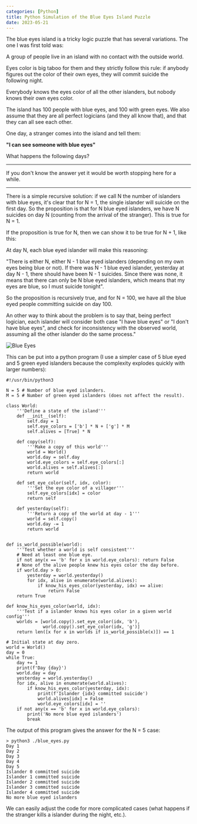 ```yaml
---
categories: [Python]
title: Python Simulation of the Blue Eyes Island Puzzle
date: 2023-05-21
---
```


The blue eyes island is a tricky logic puzzle that has several variations.
The one I was first told was:

A group of people live in an island with no contact with the outside world.

Eyes color is big taboo for them and they strictly follow this rule: if anybody
figures out the color of their own eyes, they will commit suicide the following
night.

Everybody knows the eyes color of all the other islanders, but nobody knows
their own eyes color.

The island has 100 people with blue eyes, and 100 with green eyes.  We also
assume that they are all perfect logicians (and they all know that), and
that they can all see each other.

One day, a stranger comes into the island and tell them:

**"I can see someone with blue eyes"**

What happens the following days?

----

If you don't know the answer yet it would be worth stopping here for a while.

----

There is a simple recursive solution: if we call N the number of islanders
with blue eyes, it's clear that for N = 1, the single islander will suicide on
the first day.  So the proposition is that for N blue eyed islanders, we
have N suicides on day N (counting from the arrival of the stranger).  This is
true for N = 1.

If the proposition is true for N, then we can show it to be true for N + 1,
like this:

At day N, each blue eyed islander will make this reasoning:

"There is either N, either N - 1 blue eyed islanders (depending on my own eyes
being blue or not).  If there was N - 1 blue eyed islander, yesterday at
day N - 1, there should have been N - 1 suicides.  Since there was none, it
means that there can only be N blue eyed islanders, which means that my eyes
are blue, so I must suicide tonight".

So the proposition is recursively true, and for N = 100, we have all the blue
eyed people committing suicide on day 100.


An other way to think about the problem is to say that, being perfect logician,
each islander will consider both case "I have blue eyes" or "I don't have blue
eyes", and check for inconsistency with the observed world, assuming all the
other islander do the same process."

![Blue Eyes](/imgs/blue-eyes.png)

This can be put into a python program (I use a simpler case of 5 blue eyed and
5 green eyed islanders because the complexity explodes quickly with larger
numbers):


```
#!/usr/bin/python3

N = 5 # Number of blue eyed islanders.
M = 5 # Number of green eyed islanders (does not affect the result).

class World:
    '''Define a state of the island'''
    def __init__(self):
        self.day = 1
        self.eye_colors = ['b'] * N + ['g'] * M
        self.alives = [True] * N

    def copy(self):
        '''Make a copy of this world'''
        world = World()
        world.day = self.day
        world.eye_colors = self.eye_colors[:]
        world.alives = self.alives[:]
        return world

    def set_eye_color(self, idx, color):
        '''Set the eye color of a villager'''
        self.eye_colors[idx] = color
        return self

    def yesterday(self):
        '''Return a copy of the world at day - 1'''
        world = self.copy()
        world.day -= 1
        return world


def is_world_possible(world):
    '''Test whether a world is self consistent'''
    # Need at least one blue eye.
    if not any(x == 'b' for x in world.eye_colors): return False
    # None of the alive people knew his eyes color the day before.
    if world.day > 0:
        yesterday = world.yesterday()
        for idx, alive in enumerate(world.alives):
            if know_his_eyes_color(yesterday, idx) == alive:
                return False
    return True

def know_his_eyes_color(world, idx):
    '''Test if a islander knows his eyes color in a given world config'''
    worlds = [world.copy().set_eye_color(idx, 'b'),
              world.copy().set_eye_color(idx, 'g')]
    return len([x for x in worlds if is_world_possible(x)]) == 1

# Initial state at day zero.
world = World()
day = 0
while True:
    day += 1
    print(f'Day {day}')
    world.day = day
    yesterday = world.yesterday()
    for idx, alive in enumerate(world.alives):
        if know_his_eyes_color(yesterday, idx):
            print(f'Islander {idx} committed suicide')
            world.alives[idx] = False
            world.eye_colors[idx] = ''
    if not any(x == 'b' for x in world.eye_colors):
        print('No more blue eyed islanders')
        break
```

The output of this program gives the answer for the N = 5 case:

```
> python3 ./blue_eyes.py
Day 1
Day 2
Day 3
Day 4
Day 5
Islander 0 committed suicide
Islander 1 committed suicide
Islander 2 committed suicide
Islander 3 committed suicide
Islander 4 committed suicide
No more blue eyed islanders
```

We can easily adjust the code for more complicated cases (what happens if
the stranger kills a islander during the night, etc.).
